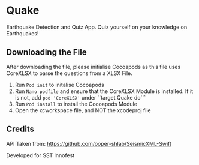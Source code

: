 # Quake

Earthquake Detection and Quiz App. Quiz yourself on your knowledge on Earthquakes!

## Downloading the File

After downloading the file, please initialise Cocoapods as this file uses CoreXLSX to parse the questions from a XLSX File. 
1. Run ```Pod init``` to initalise Cocoapods
2. Run ```Nano podfile``` and ensure that the CoreXLSX Module is installed. If it is not, add  ```pod 'CoreXLSX'``` under ``target Quake do```
3. Run ```Pod install``` to install the Cocoapods Module
4. Open the xcworkspace file, and NOT the xcodeproj file

## Credits
API Taken from: https://github.com/ooper-shlab/SeismicXML-Swift



Developed for SST Innofest
